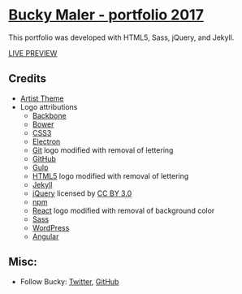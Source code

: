 # [Bucky Maler - portfolio 2017](http://buckymaler.com)

This portfolio was developed with HTML5, Sass, jQuery, and Jekyll.

[LIVE PREVIEW](http://buckymaler.com)

## Credits

- [Artist Theme](https://github.com/DevTips/Artists-Theme)
- Logo attributions
  - [Backbone](http://backbonejs.org)
  - [Bower](https://bower.io)
  - [CSS3](https://creativecommons.org/licenses/by/3.0/)
  - [Electron](http://electron.atom.io)
  - [Git](https://creativecommons.org/licenses/by/3.0/) logo modified with removal of lettering
  - [GitHub](https://github.com)
  - [Gulp](http://gulpjs.com)
  - [HTML5](https://creativecommons.org/licenses/by/3.0/) logo modified with removal of lettering
  - [Jekyll](https://creativecommons.org/licenses/by/4.0/)
  - [jQuery](http://www.onlinewebfonts.com) licensed by [CC BY 3.0](https://creativecommons.org/licenses/by/3.0/)
  - [npm](https://creativecommons.org/licenses/by-sa/4.0/)
  - [React](https://creativecommons.org/licenses/by/3.0/) logo modified with removal of background color
  - [Sass](https://creativecommons.org/licenses/by-nc-sa/3.0/)
  - [WordPress](https://wordpress.org)
  - [Angular](https://creativecommons.org/licenses/by/4.0/)

## Misc:

* Follow Bucky: [Twitter](https://twitter.com/BuckyMaler), [GitHub](https://github.com/BuckyMaler)
